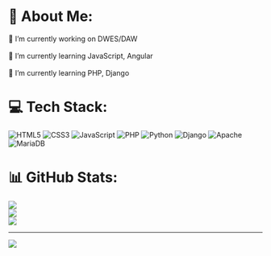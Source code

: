 # 💫 About Me:
🔭 I’m currently working on DWES/DAW<br><br>🌱 I’m currently learning JavaScript, Angular<br><br>🌱 I’m currently learning PHP, Django


# 💻 Tech Stack:
![HTML5](https://img.shields.io/badge/html5-%23E34F26.svg?style=for-the-badge&logo=html5&logoColor=white) ![CSS3](https://img.shields.io/badge/css3-%231572B6.svg?style=for-the-badge&logo=css3&logoColor=white) ![JavaScript](https://img.shields.io/badge/javascript-%23323330.svg?style=for-the-badge&logo=javascript&logoColor=%23F7DF1E) ![PHP](https://img.shields.io/badge/php-%23777BB4.svg?style=for-the-badge&logo=php&logoColor=white) ![Python](https://img.shields.io/badge/python-3670A0?style=for-the-badge&logo=python&logoColor=ffdd54) ![Django](https://img.shields.io/badge/django-%23092E20.svg?style=for-the-badge&logo=django&logoColor=white) ![Apache](https://img.shields.io/badge/apache-%23D42029.svg?style=for-the-badge&logo=apache&logoColor=white) ![MariaDB](https://img.shields.io/badge/MariaDB-003545?style=for-the-badge&logo=mariadb&logoColor=white)
# 📊 GitHub Stats:
![](https://github-readme-stats.vercel.app/api?username=trikytrukos&theme=radical&hide_border=false&include_all_commits=false&count_private=false)<br/>
![](https://github-readme-streak-stats.herokuapp.com/?user=trikytrukos&theme=radical&hide_border=false)<br/>
![](https://github-readme-stats.vercel.app/api/top-langs/?username=trikytrukos&theme=radical&hide_border=false&include_all_commits=false&count_private=false&layout=compact)

---
[![](https://visitcount.itsvg.in/api?id=trikytrukos&icon=0&color=11)](https://visitcount.itsvg.in)

<!-- Proudly created with GPRM ( https://gprm.itsvg.in ) -->

